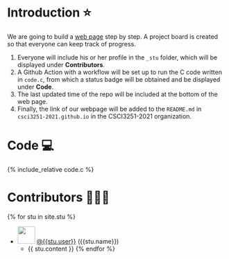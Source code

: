 # Introduction ⭐
We are going to build a [web page](https://csci3251-2021.github.io/project-team-g/) step by step.
A project board is created so that everyone can keep track of progress.
1. Everyone will include his or her profile in the `_stu` folder, which will be displayed under **Contributors**. 
2. A Github Action with a workflow will be set up to run the C code written in `code.c`, from which a status badge will be obtained and be displayed under **Code**.
3. The last updated time of the repo will be included at the bottom of the web page.
4. Finally, the link of our webpage will be added to the `README.md` in `csci3251-2021.github.io` in the CSCI3251-2021 organization.

# Code 💻
 {% include_relative code.c %}
 
# Contributors 🧑‍🤝‍🧑

{% for stu in site.stu %}
  * <img src="{{ stu.image }}" style="width: 40px; height: 40px"> [@{{stu.user}}](http://github.com/{{stu.user}}) ({{stu.name}}) 
    * {{ stu.content }}
{% endfor %}
